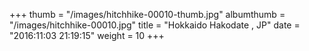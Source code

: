+++
thumb = "/images/hitchhike-00010-thumb.jpg"
albumthumb = "/images/hitchhike-00010.jpg"
title = "Hokkaido Hakodate , JP"
date = "2016:11:03 21:19:15"
weight = 10
+++
